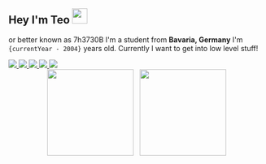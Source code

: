 ## Hey I'm Teo <img src="https://media.giphy.com/media/hvRJCLFzcasrR4ia7z/giphy.gif" width="30px">
or better known as 7h3730B I'm a student from **Bavaria, Germany** I'm `{currentYear - 2004}` years old. Currently I want to get into low level stuff!

  <a href="https://badges.pufler.dev">
    <img src="https://badges.pufler.dev/visits/7h3730B/puf17640?style=flat-square&color=black&logo=github">
  </a>
  <a href="https://badges.pufler.dev">
    <img src="https://badges.pufler.dev/years/7h3730B?style=flat-square&color=black&logo=github">
  </a>
  <a href="https://badges.pufler.dev">
    <img src="https://badges.pufler.dev/repos/7h3730B?style=flat-square&color=black&logo=github">
  </a>
  <a href="https://badges.pufler.dev">
    <img src="https://badges.pufler.dev/gists/7h3730B?style=flat-square&color=black&logo=github">
  </a>
  <a href="https://badges.pufler.dev">
    <img src="https://badges.pufler.dev/commits/monthly/7h3730B?style=flat-square&color=black&logo=github">
  </a>
<div align="center">
<img src="https://github-readme-stats.vercel.app/api/top-langs/?username=7h3730B&layout=compact&hide=css,HTML" height="170" />&nbsp;&nbsp;&nbsp;<img src="https://github-readme-stats.vercel.app/api?username=7h3730B&show_icons=true" height="170" />
</div>